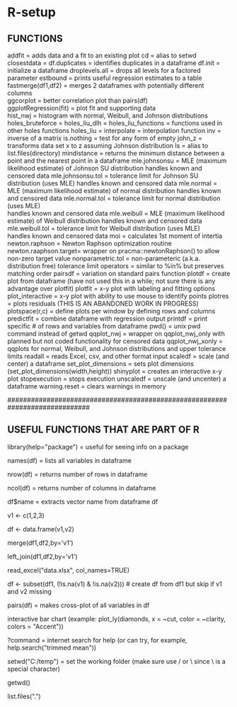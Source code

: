 # R-setup

## FUNCTIONS
addfit                = adds data and a fit to an existing plot
cd                    = alias to setwd
closestdata           = 
df.duplicates         = identifies duplicates in a dataframe
df.init               = initialize a dataframe
droplevels.all        = drops all levels for a factored parameter
estbound              = prints useful regression estimates to a table
fastmerge(df1,df2)    = merges 2 dataframes with potentially different columns	 
ggcorplot	      = better correlation plot than pairs(df)			 
ggplotRegression(fit) = plot fit and supporting data				 
hist_nwj	      = histogram with normal, Weibull, and Johnson distributions
holes_bruteforce      = 
holes_liu_dlh         = 
holes_liu_functions   = functions used in other holes functions
holes_liu             = 
interpolate           = interpolation function
inv                   = inverse of a matrix
is.nothing            = test for any form of empty
john_z                = transforms data set x to z assuming Johnson distribution
ls                    = alias to list.files(directory)
mindistance           = returns the minimum distance between a point and the nearest point in a dataframe
mle.johnsonsu         = MLE (maximum likelihood estimate) of Johnson SU distribution
                        handles known and censored data
mle.johnsonsu.tol     = tolerance limit for Johnson SU distribution (uses MLE)
                        handles known and censored data
mle.normal            = MLE (maximum likelihood estimate) of normal distribution
                        handles known and censored data
mle.normal.tol	      = tolerance limit for normal distribution (uses MLE)      
                        handles known and censored data
mle.weibull           = MLE (maximum likelihood estimate) of Weibull distribution
                        handles known and censored data
mle.weibull.tol	      = tolerance limit for Weibull distribution (uses MLE)      
                        handles known and censored data
moi                   = calculates 1st moment of intertia
newton.raphson        = Newton Raphson optimization routine
newton.raaphson.target= wrapper on pracma::newtonRaphson() to allow non-zero target value
nonparametric.tol     = non-parameteric (a.k.a. distribution free) tolerance limit
operators             = similar to %in% but preserves matching order
pairsdf               = variation on standard pairs function
plotdf                = create plot from dataframe (have not used this in a while; not sure there is any advantage over plotfit)
plotfit               = x-y plot with labeling and fitting options
plot_interactive      = x-y plot with ability to use mouse to identify points
plotres               = plots residuals (THIS IS AN ABANDONED WORK IN PROGRESS)
plotspace(r,c)        = define plots per window by defining rows and columns
predictfit            = combine dataframe with regression output
printdf               = print specific # of rows and variables from dataframe
pwd()                 = unix pwd command instead of getwd
qqplot_nwj            = wrapper on qqplot_nwj_only with planned but not coded functionality for censored data
qqplot_nwj_xonly      = qqplots for normal, Weibull, and Johnson distributions and upper tolerance limits
readall               = reads Excel, csv, and other format input
scaledf               = scale (and center) a dataframe
set_plot_dimensions   = sets plot dimensions (set_plot_dimensions(width,height))
shinyplot             = creates an interactive x-y plot
stopexecution         = stops execution
unscaledf             = unscale (and uncenter) a dataframe
warning.reset         = clears warnings in memory


#############################################################################

## USEFUL FUNCTIONS THAT ARE PART OF R
library(help="package")  = useful for seeing info on a package

names(df)     = lists all variables in dataframe

nrow(df)      = returns number of rows in dataframe

ncol(df)      = returns number of columns in dataframe

df$name       = extracts vector name from dataframe df

v1 <- c(1,2,3)

df <- data.frame(v1,v2)

merge(df1,df2,by='v1')

left_join(df1,df2,by='v1')

read_excel("data.xlsx", col_names=TRUE)

df <- subset(df1, (!is.na(v1) & !is.na(v2)))   # create df from df1 but skip if v1 and v2 missing

pairs(df)     = makes cross-plot of all variables in df

interactive bar chart (example: plot_ly(diamonds, x = ~cut, color = ~clarity, colors = "Accent"))

?command     = internet search for help (or can try, for example, help.search("trimmed mean"))

setwd("C:/temp") = set the working folder (make sure use / or \\ since \ is a special character)

getwd()

list.files(".")
